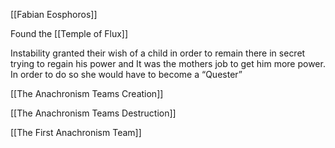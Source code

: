 [[Fabian Eosphoros]]


Found the [[Temple of Flux]]

Instability granted their wish of a child in order to remain there in secret trying to regain his power and It was the mothers job to get him more power. In order to do so she would have to become a “Quester” 


[[The Anachronism Teams Creation]]

[[The Anachronism Teams Destruction]]

[[The First Anachronism Team]]
